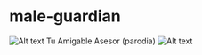 # male-guardian
![Alt text](https://i.ibb.co/K2tnv7d/logo.png)
Tu Amigable Asesor (parodia)
![Alt text](https://i.ibb.co/M76BmTp/OIG.jpg)
